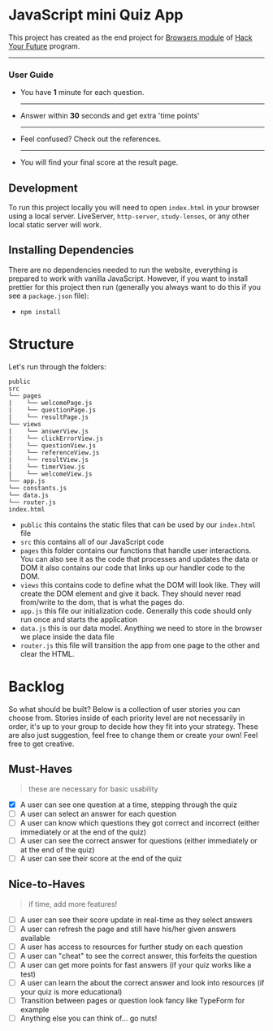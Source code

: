 # JavaScript mini Quiz App

This project has created as the end project for  [Browsers module](https://github.com/HackYourFuture/Browsers) of [Hack Your Future](https://www.hackyourfuture.net/) program.

---

<h3>User Guide</h3>
    <ul>
    <li>You have <b>1</b> minute for each question.</li>
    <hr>
    <li>Answer within <b>30</b> seconds and get extra 'time points'</li>
    <hr>
    <li>Feel confused? Check out the references.</li>
    <hr>
    <li>You will find your final score at the result page.</li>
    </ul>

## Development

To run this project locally you will need to open `index.html` in your browser using a local server. LiveServer, `http-server`, `study-lenses`, or any other local static server will work.

## Installing Dependencies

There are no dependencies needed to run the website, everything is prepared to work with vanilla JavaScript. However, if you want to install prettier for this project then run (generally you always want to do this if you see a `package.json` file):

- `npm install`

# Structure

Let's run through the folders:

```
public
src
└── pages
|    └── welcomePage.js
|    └── questionPage.js
|    └── resultPage.js
└── views
|    └── answerView.js
|    └── clickErrorView.js
|    └── questionView.js
|    └── referenceView.js
|    └── resultView.js
|    └── timerView.js
|    └── welcomeView.js
└── app.js
└── constants.js
└── data.js
└── router.js
index.html
```

- `public` this contains the static files that can be used by our `index.html` file
- `src` this contains all of our JavaScript code
- `pages` this folder contains our functions that handle user interactions. You can also see it as the code that processes and updates the data or DOM
  it also contains our code that links up our handler code to the DOM.
- `views` this contains code to define what the DOM will look like. They will create the DOM element and give it back. They should never read from/write to the dom, that is what the pages do.
- `app.js` this file our initialization code. Generally this code should only run once and starts the application
- `data.js` this is our data model. Anything we need to store in the browser we place inside the data file
- `router.js` this file will transition the app from one page to the other and clear the HTML.

# Backlog

So what should be built? Below is a collection of user stories you can choose from. Stories inside of each priority level are not necessarily in order, it's up to your group to decide how they fit into your strategy. These are also just suggestion, feel free to change them or create your own! Feel free to get creative.

## Must-Haves

> these are necessary for basic usability

- [x] A user can see one question at a time, stepping through the quiz
- [ ] A user can select an answer for each question
- [ ] A user can know which questions they got correct and incorrect (either immediately or at the end of the quiz)
- [ ] A user can see the correct answer for questions (either immediately or at the end of the quiz)
- [ ] A user can see their score at the end of the quiz

## Nice-to-Haves

> if time, add more features!

- [ ] A user can see their score update in real-time as they select answers
- [ ] A user can refresh the page and still have his/her given answers available
- [ ] A user has access to resources for further study on each question
- [ ] A user can "cheat" to see the correct answer, this forfeits the question
- [ ] A user can get more points for fast answers (if your quiz works like a test)
- [ ] A user can learn the about the correct answer and look into resources (if your quiz is more educational)
- [ ] Transition between pages or question look fancy like TypeForm for example
- [ ] Anything else you can think of... go nuts!
